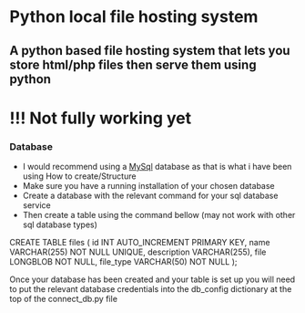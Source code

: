 # Python local file hosting system

## A python based file hosting system that lets you store html/php files then serve them using python

# !!! Not fully working yet

### Database<br>
- I would recommend using a <a href="http://mysql.com/">MySql</a> database as that is what i have been using
How to create/Structure<br>
- Make sure you have a running installation of your chosen database
- Create a database with the relevant command for your sql database service
- Then create a table using the command bellow (may not work with other sql database types)

CREATE TABLE files (
    id INT AUTO_INCREMENT PRIMARY KEY,
    name VARCHAR(255) NOT NULL UNIQUE,
    description VARCHAR(255),
    file LONGBLOB NOT NULL,
    file_type VARCHAR(50) NOT NULL
);

Once your database has been created and your table is set up you will need to put the relevant database credentials into the db_config dictionary at the top of the connect_db.py file
